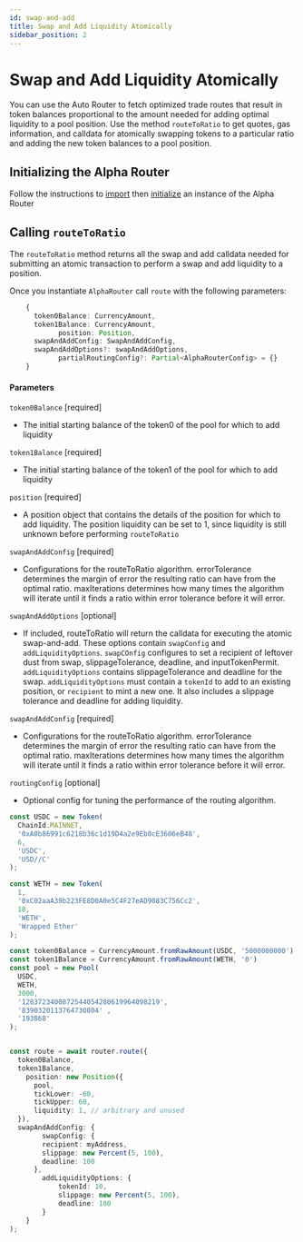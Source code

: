 ```yaml
---
id: swap-and-add
title: Swap and Add Liquidity Atomically
sidebar_position: 2
---
```


# Swap and Add Liquidity Atomically
You can use the Auto Router to fetch optimized trade routes that result in token balances proportional to the amount needed for adding optimal liquidity to a pool position. Use the method `routeToRatio` to get quotes, gas information, and calldata for atomically swapping tokens to a particular ratio and adding the new token balances to a pool position.

## Initializing the Alpha Router
Follow the instructions to [import](https://docs.uniswap.org/sdk/guides/auto-router/quick-start#importing-the-package) then [initialize](https://docs.uniswap.org/sdk/guides/auto-router/quick-start#initializing-the-alpharouter) an instance of the Alpha Router

## Calling `routeToRatio`
The `routeToRatio` method returns all the swap and add calldata needed for submitting an atomic transaction to perform a swap and add liquidity to a position.

Once you instantiate `AlphaRouter` call `route` with the following parameters:

```typescript
    {
      token0Balance: CurrencyAmount,
      token1Balance: CurrencyAmount,
			position: Position,
      swapAndAddConfig: SwapAndAddConfig,
      swapAndAddOptions?: swapAndAddOptions,
			partialRoutingConfig?: Partial<AlphaRouterConfig> = {}
    }
```

#### Parameters

`token0Balance` [required]

- The initial starting balance of the token0 of the pool for which to add liquidity

`token1Balance` [required]

- The initial starting balance of the token1 of the pool for which to add liquidity

`position` [required]

- A position object that contains the details of the position for which to add liquidity. The position liquidity can be set to 1, since liquidity is still unknown before performing `routeToRatio`

`swapAndAddConfig` [required]

- Configurations for the routeToRatio algorithm. errorTolerance determines the margin of error the resulting ratio can have from the optimal ratio. maxIterations determines how many times the algorithm will iterate until it finds a ratio within error tolerance before it will error.

`swapAndAddOptions` [optional]

- If included, routeToRatio will return the calldata for executing the atomic swap-and-add. These options contain `swapConfig` and `addLiquidityOptions`. `swapCOnfig` configures to set a recipient of leftover dust from swap, slippageTolerance, deadline, and inputTokenPermit. `addLiquidityOptions` contains slippageTolerance and deadline for the swap. `addLiquidityOptions` must contain a `tokenId` to add to an existing position, or `recipient` to mint a new one. It also includes a slippage tolerance and deadline for adding liquidity.

`swapAndAddConfig` [required]

- Configurations for the routeToRatio algorithm. errorTolerance determines the margin of error the resulting ratio can have from the optimal ratio. maxIterations determines how many times the algorithm will iterate until it finds a ratio within error tolerance before it will error.

`routingConfig` [optional]

- Optional config for tuning the performance of the routing algorithm.

```typescript
const USDC = new Token(
  ChainId.MAINNET,
  '0xA0b86991c6218b36c1d19D4a2e9Eb0cE3606eB48',
  6,
  'USDC',
  'USD//C'
);

const WETH = new Token(
  1,
  '0xC02aaA39b223FE8D0A0e5C4F27eAD9083C756Cc2',
  18,
  'WETH',
  'Wrapped Ether'
);

const token0Balance = CurrencyAmount.fromRawAmount(USDC, '5000000000')
const token1Balance = CurrencyAmount.fromRawAmount(WETH, '0')
const pool = new Pool(
  USDC,
  WETH,
  3000,
  '1283723400872544054280619964098219',
  '8390320113764730804' ,
  '193868'
);


const route = await router.route({
  token0Balance,
  token1Balance,
	position: new Position({
      pool,
      tickLower: -60,
      tickUpper: 60,
      liquidity: 1, // arbitrary and unused
  }),
  swapAndAddConfig: {
		swapConfig: {
	    recipient: myAddress,
	    slippage: new Percent(5, 100),
	    deadline: 100
	  },
		addLiquidityOptions: {
			tokenId: 10,
			slippage: new Percent(5, 100),
			deadline: 100
		}
	}
);
```
